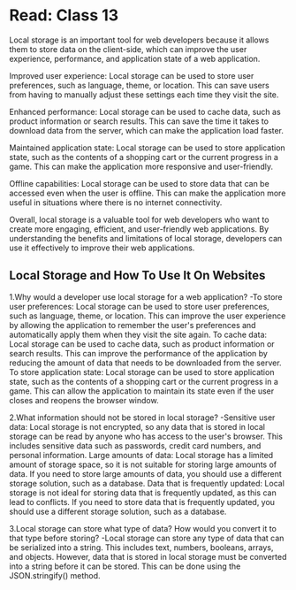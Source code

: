 # Read: Class 13

Local storage is an important tool for web developers because it allows them to store data on the client-side, which can improve the user experience, performance, and application state of a web application.

Improved user experience: Local storage can be used to store user preferences, such as language, theme, or location. This can save users from having to manually adjust these settings each time they visit the site.

Enhanced performance: Local storage can be used to cache data, such as product information or search results. This can save the time it takes to download data from the server, which can make the application load faster.

Maintained application state: Local storage can be used to store application state, such as the contents of a shopping cart or the current progress in a game. This can make the application more responsive and user-friendly.

Offline capabilities: Local storage can be used to store data that can be accessed even when the user is offline. This can make the application more useful in situations where there is no internet connectivity.

Overall, local storage is a valuable tool for web developers who want to create more engaging, efficient, and user-friendly web applications. By understanding the benefits and limitations of local storage, developers can use it effectively to improve their web applications.

## Local Storage and How To Use It On Websites

1.Why would a developer use local storage for a web application?
-To store user preferences: Local storage can be used to store user preferences, such as language, theme, or location. This can improve the user experience by allowing the application to remember the user's preferences and automatically apply them when they visit the site again.
To cache data: Local storage can be used to cache data, such as product information or search results. This can improve the performance of the application by reducing the amount of data that needs to be downloaded from the server.
To store application state: Local storage can be used to store application state, such as the contents of a shopping cart or the current progress in a game. This can allow the application to maintain its state even if the user closes and reopens the browser window.


2.What information should not be stored in local storage?
-Sensitive user data: Local storage is not encrypted, so any data that is stored in local storage can be read by anyone who has access to the user's browser. This includes sensitive data such as passwords, credit card numbers, and personal information.
Large amounts of data: Local storage has a limited amount of storage space, so it is not suitable for storing large amounts of data. If you need to store large amounts of data, you should use a different storage solution, such as a database.
Data that is frequently updated: Local storage is not ideal for storing data that is frequently updated, as this can lead to conflicts. If you need to store data that is frequently updated, you should use a different storage solution, such as a database.


3.Local storage can store what type of data? How would you convert it to that type before storing?
-Local storage can store any type of data that can be serialized into a string. This includes text, numbers, booleans, arrays, and objects. However, data that is stored in local storage must be converted into a string before it can be stored. This can be done using the JSON.stringify() method.

